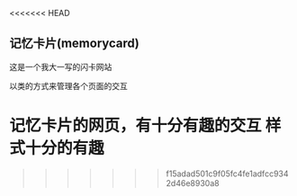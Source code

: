 <<<<<<< HEAD
## 记忆卡片(memorycard)

这是一个我大一写的闪卡网站

以类的方式来管理各个页面的交互

记忆卡片的网页，有十分有趣的交互
样式十分的有趣
=======



>>>>>>> f15adad501c9f05fc4fe1adfcc9342d46e8930a8
